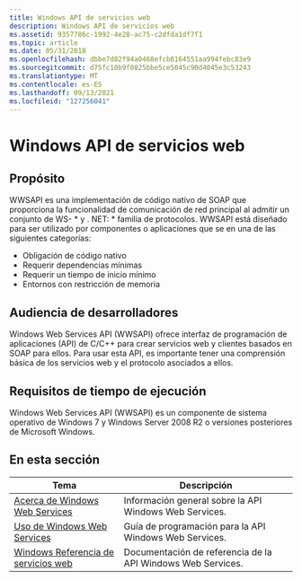 ```yaml
---
title: Windows API de servicios web
description: Windows API de servicios web
ms.assetid: 9357786c-1992-4e28-ac75-c2dfda1df7f1
ms.topic: article
ms.date: 05/31/2018
ms.openlocfilehash: dbbe7d82f94a0468efcb8164551aa994febc83e9
ms.sourcegitcommit: d75fc10b9f0825bbe5ce5045c90d4045e3c53243
ms.translationtype: MT
ms.contentlocale: es-ES
ms.lasthandoff: 09/13/2021
ms.locfileid: "127256041"
---
```

# <a name="windows-web-services-api"></a>Windows API de servicios web

## <a name="purpose"></a>Propósito

WWSAPI es una implementación de código nativo de SOAP que proporciona la funcionalidad de comunicación de red principal al admitir un conjunto de WS- \* y . NET: \* familia de protocolos. WWSAPI está diseñado para ser utilizado por componentes o aplicaciones que se en una de las siguientes categorías:

-   Obligación de código nativo
-   Requerir dependencias mínimas
-   Requerir un tiempo de inicio mínimo
-   Entornos con restricción de memoria

## <a name="developer-audience"></a>Audiencia de desarrolladores

Windows Web Services API (WWSAPI) ofrece interfaz de programación de aplicaciones (API) de C/C++ para crear servicios web y clientes basados en SOAP para ellos. Para usar esta API, es importante tener una comprensión básica de los servicios web y el protocolo asociados a ellos.

## <a name="run-time-requirements"></a>Requisitos de tiempo de ejecución

Windows Web Services API (WWSAPI) es un componente de sistema operativo de Windows 7 y Windows Server 2008 R2 o versiones posteriores de Microsoft Windows.

## <a name="in-this-section"></a>En esta sección



| Tema                                                                           | Descripción                                                          |
|---------------------------------------------------------------------------------|----------------------------------------------------------------------|
| [Acerca de Windows Web Services](about-windows-web-services.md)<br/>         | Información general sobre la API Windows Web Services.<br/>   |
| [Uso de Windows Web Services](using-windows-web-services.md)<br/>         | Guía de programación para la API Windows Web Services.<br/>       |
| [Windows Referencia de servicios web](windows-web-services-reference.md)<br/> | Documentación de referencia de la API Windows Web Services.<br/> |



 

 

 





